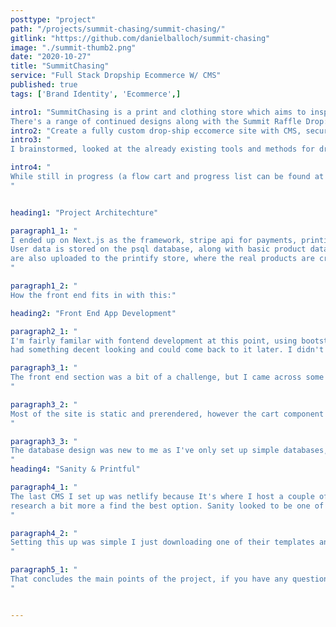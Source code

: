 ```yaml
---
posttype: "project"
path: "/projects/summit-chasing/summit-chasing/"
gitlink: "https://github.com/danielballoch/summit-chasing"
image: "./summit-thumb2.png"
date: "2020-10-27"
title: "SummitChasing"
service: "Full Stack Dropship Ecommerce W/ CMS"
published: true
tags: ['Brand Identity', 'Ecommerce',]

intro1: "SummitChasing is a print and clothing store which aims to inspire doers and share positive messages in a fashionable manner. 
There's a range of continued designs along with the Summit Raffle Drop: A limited stock product released each month which, upon purchase, puts you in the raffle to be 1/5 lucky winners of that months summit chasing goodie bag."
intro2: "Create a fully custom drop-ship eccomerce site with CMS, secure payments and automated fulfillment"
intro3: "
I brainstormed, looked at the already existing tools and methods for dropship & ecommerce, tested apis, looked at database design, selected tools and thought about what best fit the project and would have good transfer to future projects." 

intro4: "
While still in progress (a flow cart and progress list can be found at the bottom of the page), I've already learnt a lot more about Stripe, Next.js, react, node, apis, databases, psql, CMS, sanity, query languages (GROQ) and the bigger picture of business. While challenging at times, it's been a lot of fun!
"


heading1: "Project Architechture"

paragraph1_1: "
I ended up on Next.js as the framework, stripe api for payments, printify api for product fulfullment, psql for my database and sanity as my headless CMS.
User data is stored on the psql database, along with basic product data for the cart system. Product details, images, copy etc is stored on sanity and basic copies
are also uploaded to the printify store, where the real products are created.
"

paragraph1_2: "
How the front end fits in with this:"

heading2: "Front End App Development"

paragraph2_1: "
I'm fairly familar with fontend development at this point, using bootstrap to get the project up quick before starting on the more technical stuff meant I 
had something decent looking and could come back to it later. I didn't plan the design of this one too much, just a quick few prototypes in Adobe XD since I already had an idea of what I wanted and I was more excited to get stuck into the back end stuff."

paragraph3_1: "
The front end section was a bit of a challenge, but I came across some innovations on the part of Vercel that made things really interesting and exciting for the future of web development.  
"

paragraph3_2: "
Most of the site is static and prerendered, however the cart component is one page where data needs to be refreshed since the user is able to adjust product quantity. Thankfully there's SWR: a react hooks library for remote data fetching, which makes this easier. I used SWR throughout my project, but the mutate function specifically came in handy in this case, although I'm still unsure how to make it look clean with compartmentation.
"

paragraph3_3: "
The database design was new to me as I've only set up simple databases, I tried to learn the basics of relational databases: tables, fields, primary keys, foreign keys, data types, normal forms etc and see if there were already establised ecommerce designs or methods which I could adjust for my own use. I ended up with the database to the right, although this is subject to change as the app is developed.
"
heading4: "Sanity & Printful"

paragraph4_1: "
The last CMS I set up was netlify because It's where I host a couple of my websites and was easy to integrate, but for this project I really wanted to 
research a bit more a find the best option. Sanity looked to be one of the best options to me as it was customisable and had a good free plan.
"

paragraph4_2: "
Setting this up was simple I just downloading one of their templates and edited the schemas to fit for my products, then went through their documentation and learnt how to query data using GROQ. I'm fairly comfortable with GraphQL due to my experience playing around with Gatsby, and this wasn't too different, so it was fairly straight forward once I knew the syntax.
"

paragraph5_1: "
That concludes the main points of the project, if you have any questions, advice, critique or would like me to work on a project I'd love to hear from you!
"


---
```





